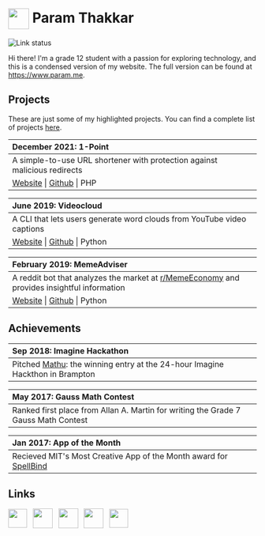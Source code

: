 # <img src="assets/img/circle.png" width=42 align=center> Param Thakkar

![Link status](https://github.com/paramt/paramt.github.io/workflows/Check%20URLs/badge.svg)

Hi there! I'm a grade 12 student with a passion for exploring technology, and this is a condensed version of my website. The full version can be found at https://www.param.me.

## Projects

These are just some of my highlighted projects. You can find a complete list of projects [here](https://github.com/paramt/projects).

| December 2021: 1-Point                                                                  |
| :-------------------------------------------------------------------------------------- |
| A simple-to-use URL shortener with protection against malicious redirects               |
| [Website](https://www.1pt.co) &#124; [Github](https://github.com/paramt/1pt) &#124; PHP |

| June 2019: Videocloud                                                                                          |
| :------------------------------------------------------------------------------------------------------------- |
| A CLI that lets users generate word clouds from YouTube video captions                                         |
| [Website](https://www.param.me/videocloud) &#124; [Github](https://github.com/paramt/videocloud) &#124; Python |

| February 2019: MemeAdviser                                                                                                         |
| :--------------------------------------------------------------------------------------------------------------------------------- |
| A reddit bot that analyzes the market at [r/MemeEconomy](https://www.reddit.com/r/MemeEconomy) and provides insightful information |
| [Website](https://www.1pt.co) &#124; [Github](https://github.com/paramt/1pt) &#124; Python                                         |

## Achievements

| Sep 2018: Imagine Hackathon                                                                      |
| :----------------------------------------------------------------------------------------------- |
| Pitched [Mathu](https://mathu.cf): the winning entry at the 24-hour Imagine Hackthon in Brampton |

| May 2017: Gauss Math Contest                                                       |
| :--------------------------------------------------------------------------------- |
| Ranked first place from Allan A. Martin for writing the Grade 7 Gauss Math Contest |

| Jan 2017: App of the Month                                                                                                                             |
| :----------------------------------------------------------------------------------------------------------------------------------------------------- |
| Recieved MIT's Most Creative App of the Month award for [SpellBind](https://play.google.com/store/apps/details?id=appinventor.ai_700164.SpellBind_all) |

## Links

[<img src="https://cdn-icons-png.flaticon.com/512/942/942748.png" width=38 align=center>](https://www.param.me/resume) &nbsp;
[<img src="https://image.flaticon.com/icons/svg/181/181535.svg" width=40 align=center>](mailto://contact@param.me) &nbsp;
[<img src="https://image.flaticon.com/icons/svg/145/145807.svg" width=40 align=center>](https://www.linkedin.com/in/paramt/) &nbsp;
[<img src="https://image.flaticon.com/icons/svg/145/145812.svg" width=40 align=center>](https://twitter.com/paramoham) &nbsp;
[<img src="https://image.flaticon.com/icons/svg/733/733558.svg" width=38 align=center>](https://www.instagram.com/xparam/) &nbsp;
